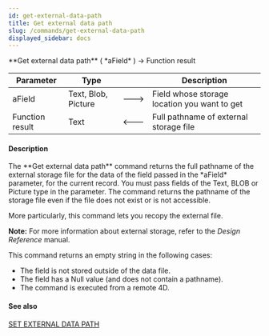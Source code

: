 ```yaml
---
id: get-external-data-path
title: Get external data path
slug: /commands/get-external-data-path
displayed_sidebar: docs
---
```


<!--REF #_command_.Get external data path.Syntax-->**Get external data path** ( *aField* ) -> Function result<!-- END REF-->
<!--REF #_command_.Get external data path.Params-->
| Parameter | Type |  | Description |
| --- | --- | --- | --- |
| aField | Text, Blob, Picture | &#x1F852; | Field whose storage location you want to get |
| Function result | Text | &#x1F850; | Full pathname of external storage file |

<!-- END REF-->

#### Description 

<!--REF #_command_.Get external data path.Summary-->The **Get external data path** command returns the full pathname of the external storage file for the data of the field passed in the *aField* parameter, for the current record.<!-- END REF--> You must pass fields of the Text, BLOB or Picture type in the parameter. The command returns the pathname of the storage file even if the file does not exist or is not accessible.

More particularly, this command lets you recopy the external file.

**Note:** For more information about external storage, refer to the *Design Reference* manual.

 This command returns an empty string in the following cases:

* The field is not stored outside of the data file.
* The field has a Null value (and does not contain a pathname).
* The command is executed from a remote 4D.

#### See also 

[SET EXTERNAL DATA PATH](set-external-data-path.md)  